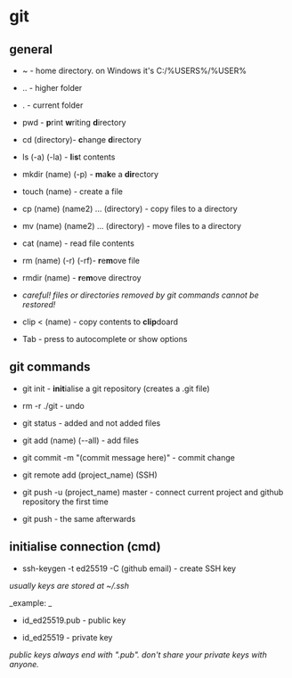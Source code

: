 # git

## general

* ~ - home directory. on Windows it's C:/%USERS%/%USER%

* .. - higher folder

* . - current folder

* pwd - **p**rint **w**riting **d**irectory

* cd (directory)- **c**hange **d**irectory

* ls (-a) (-la) - **l**i**s**t contents

* mkdir (name) (-p) - **m**a**k**e a **dir**ectory

* touch (name) - create a file

* cp (name) (name2) ... (directory) - copy files to a directory

* mv (name) (name2) ... (directory) - move files to a directory

* cat (name) - read file contents

* rm (name) (-r) (-rf)- **r**e**m**ove file

* rmdir (name) - **r**e**m**ove directroy

* *careful! files or directories removed by git commands cannot be restored!*

* clip < (name) - copy contents to **clip**doard

* Tab - press to autocomplete or show options

## git commands

* git init - **init**ialise a git repository (creates a .git file)

* rm -r ./git - undo

* git status - added and not added files

* git add (name) (--all) - add files

* git commit -m "(commit message here)" - commit change

* git remote add (project_name) (SSH) 

* git push -u (project_name) master - connect current project and github repository the first time

* git push - the same afterwards

## initialise connection (cmd)

* ssh-keygen -t ed25519 -C (github email) - create SSH key

_usually keys are stored at ~/.ssh_

_example: _

* id_ed25519.pub - public key

* id_ed25519 - private key

_public keys always end with ".pub". don't share your private keys with anyone._